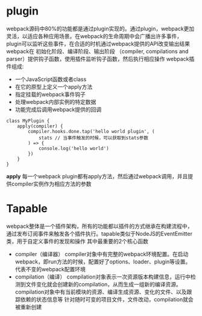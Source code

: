 # plugin
webpack源码中80%的功能都是通过plugin实现的。通过plugin，webpack更加灵活，以适应各种应用场景。在webpack的生命周期中会广播出许多事件，plugin可以监听这些事件，在合适的时机通过webpack提供的API改变输出结果
webpack在 初始化阶段、编译阶段、输出阶段 （compiler, compilations and parser）提供钩子函数，使用插件监听钩子函数，然后执行相应操作
webpack插件组成:
- 一个JavaScript函数或者class
- 在它的原型上定义一个apply方法
- 指定挂载的webpack事件钩子
- 处理webpack内部实例的特定数据
- 功能完成后调用webpack提供的回调

```
class MyPlugin {
    apply(compiler) {
        compiler.hooks.done.tap('hello world plugin', (
            stats // 当事件触发的时候，可以获取到stats参数
        ) => {
            console.log('hello world')
        })
    }
}
```
<b>apply</b>
每一个webpack plugin都有apply方法，然后通过webpack调用，并且提供compiler实例作为相应方法的参数

# Tapable
webpack整体是一个插件架构，所有的功能都以插件的方式继承在构建流程中，通过发布订阅事件来触发各个插件执行。tapable类似于NodeJS的EventEmitter类，用于自定义事件的发现和操作
其中最重要的2个核心函数
- compiler（编译器）
compiler对象中有完整的webpack环境配置。在启动webpack，即run方法的时候，配置好了options、loader、plugin等设置。
代表不变的webpack配置环境
- compilation（编译）
compilation对象表示一次资源版本构建信息，运行中检测到文件变化就会创建新的compilation，从而生成一组新的编译资源。compilation对象中有当前模块的资源、编译生成资源、变化的文件、以及跟踪依赖的状态信息等
针对随时可变的项目文件，文件改动，compilation就会被重新创建


